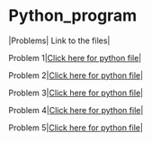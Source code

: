 # Python_program

|Problems| Link to the files|

Problem 1|[Click here for python file](Problem1.py)|

Problem 2|[Click here for python file](Problem2.py)|

Problem 3|[Click here for python file](Problem3.py)|

Problem 4|[Click here for python file](Problem4.py)|

Problem 5|[Click here for python file](Problem5.py)|
